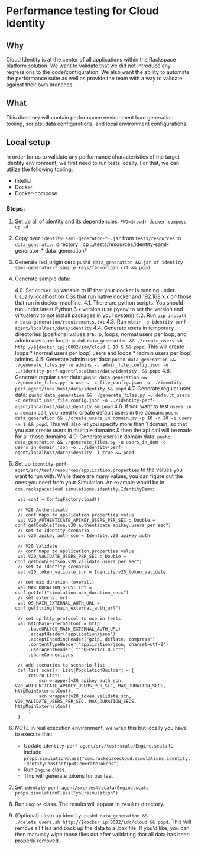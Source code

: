 # Performance testing for Cloud Identity

## Why

Cloud Identity is at the center of all applications within the Rackspace platform solution.  We want to validate that we did not introduce any regressions to the code/configuration.  We also want the ability to automate the performance suite as well as provide the team with a way to validate against their own branches.

## What

This directory will contain performance environment load generation tooling, scripts, data configurations, and local environment configurations.

## Local setup

In order for us to validate any performance characteristics of the target identity environment, we first need to run tests locally.  For that, we can utilize the following tooling:

* IntelliJ
* Docker
* Docker-compose

### Steps:

1. Set up all of identity and its dependencies: `PWD=$(pwd) docker-compose up -d`
2. Copy over `identity-saml-generator-*-.jar` from `tests/resources` to `data_generation` directory: `cp ../tests/resources/identity-saml-generator-* data_generation/'
3. Generate fed_origin cert: `pushd data_generation && jar xf identity-saml-generator-* sample_keys/fed-origin.crt && popd`
4. Generate sample data:

   4.0. Set `docker_ip` variable to IP that your docker is running under.  Usually localhost on OSs that run native docker and 192.168.x.x on those that run in docker-machine.
   4.1. There are python scripts.  You should run under latest Python 3.x version (use pyenv to set the version and virtualenv to not install packages in your system)
   4.2. Run `pip install -r data-generation/requirements.txt`
   4.3. Run `mkdir -p identity-perf-agent/localhost/data/identity`
   4.4. Generate users in temporary directories (positional values are: ip, loops, normal users per loop, and admin users per loop): `pushd data_generation && ./create_users.sh http://${docker_ip}:8082/idm/cloud 1 10 5 && popd`.  This will create loops * (normal users per loop) users and loops * (admin users per loop) admins.
   4.5. Generate admin user data: `pushd data_generation && ./generate_files.py -u admins -c admin_file_config.json -o ../identity-perf-agent/localhost/data/identity  && popd`
   4.6. Generate regular user data: `pushd data_generation && ./generate_files.py -u users -c file_config.json -o ../identity-perf-agent/localhost/data/identity && popd`
   4.7. Generate regular user data: `pushd data_generation && ./generate_files.py -u default_users -c default_user_file_config.json -o ../identity-perf-agent/localhost/data/identity && popd`
   4.8. If you want to test `users in a domain` call, you need to create default users in the domain: `pushd data_generation && ./create_users_in_domain.py -p 10 -n 20 -i users -m 1 && popd`. This will also let you specify more than 1 domain, so that you can create users in multiple domains & then the api call will be made for all those domains.
   4.9. Generate users in domain data: `pushd data_generation && ./generate_files.py -u users_in_dom -c users_in_domain.json -o ../identity-perf-agent/localhost/data/identity -i true && popd`
5. Set up `identity-perf-agent/src/test/resources/application.properties` to the values you want to run with.  While there are many values, you can figure out the ones you need from your Simulation.  An example would be in `com.rackspacecloud.simulations.identity.IdentityDemo`:

        val conf = ConfigFactory.load()

        // V20 Authenticate
        // conf maps to application.properties value
        val V20_AUTHENTICATE_APIKEY_USERS_PER_SEC : Double =  conf.getDouble("soa.v20_authenticate_apikey.users_per_sec")
        // set to Identity scenario
        val v20_apikey_auth_scn = Identity.v20_apikey_auth

        // V20 Validate
        // conf maps to application.properties value
        val V20_VALIDATE_USERS_PER_SEC : Double =  conf.getDouble("soa.v20_validate.users_per_sec")
        // set to Identity scenario
        val v20_token_validate_scn = Identity.v20_token_validate

        // set max duration (overall)
        val MAX_DURATION_SECS: Int = conf.getInt("simulation.max_duration_secs")
        // set external url
        val OS_MAIN_EXTERNAL_AUTH_URL = conf.getString("main_external_auth_url")

        // set up http protocol to use in tests
        val httpMainExternalConf = http
            .baseURL(OS_MAIN_EXTERNAL_AUTH_URL)
            .acceptHeader("application/json")
            .acceptEncodingHeader("gzip, deflate, compress")
            .contentTypeHeader("application/json; charset=utf-8")
            .userAgentHeader( """QEPerf/1.0.0""")
            .shareConnections

        // add scenarios to scenario list
        def list_scns(): List[PopulationBuilder] = {
            return List(
                scn_wrapper(v20_apikey_auth_scn, V20_AUTHENTICATE_APIKEY_USERS_PER_SEC, MAX_DURATION_SECS, httpMainExternalConf),
                scn_wrapper(v20_token_validate_scn, V20_VALIDATE_USERS_PER_SEC, MAX_DURATION_SECS, httpMainExternalConf)
            )
        }

6. *NOTE* in real execution environment, we wrap this but locally you have to execute this: 
   * Update `identity-perf-agent/src/test/scala/Engine.scala` to include `props.simulationClass("com.rackspacecloud.simulations.identity.IdentityConstantTputGenerateTokens")`
   * Run `Engine` class.
   * This will generate tokens for our test
7. Set `identity-perf-agent/src/test/scala/Engine.scala` `props.simulationClass("yoursimulation")`
8. Run `Engine` class.  The results will appear in `results` directory.
9. (Optional) clean up identity: `pushd data_generation && ./delete_users.sh http://$docker_ip:8082/idm/cloud && popd`.  This will remove all files and back up the data to a .bak file.  If you'd like, you can then manually wipe those files out after validating that all data has been properly removed.
